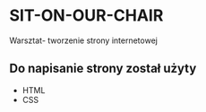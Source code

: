 # SIT-ON-OUR-CHAIR
Warsztat- tworzenie strony internetowej

## Do napisanie strony został użyty
* HTML
* CSS

